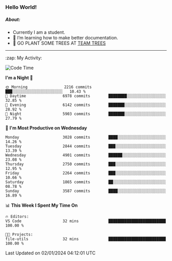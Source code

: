 ### Hello World!

##### About:
- Currently I am a student.
- 🌱 I’m learning how to make better documentation.
- 🌱 GO PLANT SOME TREES AT [TEAM TREES](https://teamtrees.org/)

---
  <summary>:zap: My Activity:</summary>
  
<!--START_SECTION:waka-->
![Code Time](http://img.shields.io/badge/Code%20Time-1%2C268%20hrs%2022%20mins-blue)

**I'm a Night 🦉** 

```text
🌞 Morning                2216 commits        ███░░░░░░░░░░░░░░░░░░░░░░   10.43 % 
🌆 Daytime                6978 commits        ████████░░░░░░░░░░░░░░░░░   32.85 % 
🌃 Evening                6142 commits        ███████░░░░░░░░░░░░░░░░░░   28.92 % 
🌙 Night                  5903 commits        ███████░░░░░░░░░░░░░░░░░░   27.79 % 
```
📅 **I'm Most Productive on Wednesday** 

```text
Monday                   3028 commits        ████░░░░░░░░░░░░░░░░░░░░░   14.26 % 
Tuesday                  2844 commits        ███░░░░░░░░░░░░░░░░░░░░░░   13.39 % 
Wednesday                4901 commits        ██████░░░░░░░░░░░░░░░░░░░   23.08 % 
Thursday                 2750 commits        ███░░░░░░░░░░░░░░░░░░░░░░   12.95 % 
Friday                   2264 commits        ███░░░░░░░░░░░░░░░░░░░░░░   10.66 % 
Saturday                 1865 commits        ██░░░░░░░░░░░░░░░░░░░░░░░   08.78 % 
Sunday                   3587 commits        ████░░░░░░░░░░░░░░░░░░░░░   16.89 % 
```


📊 **This Week I Spent My Time On** 

```text
🔥 Editors: 
VS Code                  32 mins             █████████████████████████   100.00 % 

🐱‍💻 Projects: 
file-utils               32 mins             █████████████████████████   100.00 % 
```


 Last Updated on 02/01/2024 04:12:01 UTC
<!--END_SECTION:waka-->
